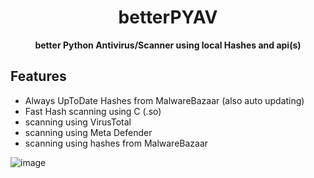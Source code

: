 <div align=center>  
  
  # betterPYAV   
     
  **better Python Antivirus/Scanner using local Hashes and api(s)**   
  
</div>

## Features
- Always UpToDate Hashes from MalwareBazaar (also auto updating)
- Fast Hash scanning using C (.so)
- scanning using VirusTotal
- scanning using Meta Defender
- scanning using hashes from MalwareBazaar

![image](https://github.com/cookie0o/betterPYAV/assets/81589649/166137eb-ab6e-4043-9c8e-a64c3eba30a0)
